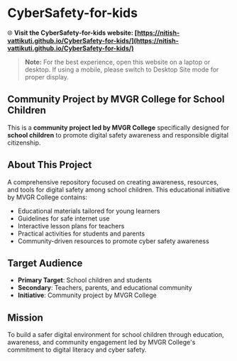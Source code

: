 # CyberSafety-for-kids

🌐 **Visit the CyberSafety-for-kids website: [https://nitish-vattikuti.github.io/CyberSafety-for-kids/](https://nitish-vattikuti.github.io/CyberSafety-for-kids/)**

> **Note:** For the best experience, open this website on a laptop or desktop. If using a mobile, please switch to Desktop Site mode for proper display.

## Community Project by MVGR College for School Children
This is a **community project led by MVGR College** specifically designed for **school children** to promote digital safety awareness and responsible digital citizenship.

## About This Project
A comprehensive repository focused on creating awareness, resources, and tools for digital safety among school children. This educational initiative by MVGR College contains:
- Educational materials tailored for young learners
- Guidelines for safe internet use
- Interactive lesson plans for teachers
- Practical activities for students and parents
- Community-driven resources to promote cyber safety awareness

## Target Audience
- **Primary Target**: School children and students
- **Secondary**: Teachers, parents, and educational community
- **Initiative**: Community project by MVGR College

## Mission
To build a safer digital environment for school children through education, awareness, and community engagement led by MVGR College's commitment to digital literacy and cyber safety.
